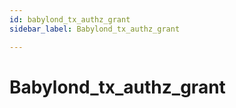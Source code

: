 ```yaml
---
id: babylond_tx_authz_grant
sidebar_label: Babylond_tx_authz_grant

---
```


# Babylond_tx_authz_grant